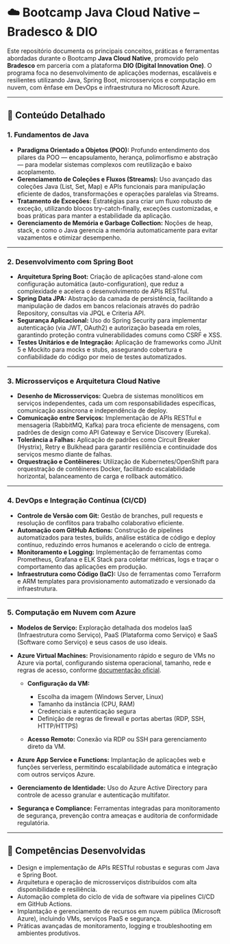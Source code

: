 # ☁️ Bootcamp Java Cloud Native – Bradesco & DIO

Este repositório documenta os principais conceitos, práticas e ferramentas abordadas durante o Bootcamp **Java Cloud Native**, promovido pelo **Bradesco** em parceria com a plataforma **DIO (Digital Innovation One)**. O programa foca no desenvolvimento de aplicações modernas, escaláveis e resilientes utilizando Java, Spring Boot, microsserviços e computação em nuvem, com ênfase em DevOps e infraestrutura no Microsoft Azure.

---

## 📘 Conteúdo Detalhado

### 1. Fundamentos de Java

- **Paradigma Orientado a Objetos (POO):** Profundo entendimento dos pilares da POO — encapsulamento, herança, polimorfismo e abstração — para modelar sistemas complexos com reutilização e baixo acoplamento.
- **Gerenciamento de Coleções e Fluxos (Streams):** Uso avançado das coleções Java (List, Set, Map) e APIs funcionais para manipulação eficiente de dados, transformações e operações paralelas via Streams.
- **Tratamento de Exceções:** Estratégias para criar um fluxo robusto de exceção, utilizando blocos try-catch-finally, exceções customizadas, e boas práticas para manter a estabilidade da aplicação.
- **Gerenciamento de Memória e Garbage Collection:** Noções de heap, stack, e como o Java gerencia a memória automaticamente para evitar vazamentos e otimizar desempenho.

---

### 2. Desenvolvimento com Spring Boot

- **Arquitetura Spring Boot:** Criação de aplicações stand-alone com configuração automática (auto-configuration), que reduz a complexidade e acelera o desenvolvimento de APIs RESTful.
- **Spring Data JPA:** Abstração da camada de persistência, facilitando a manipulação de dados em bancos relacionais através do padrão Repository, consultas via JPQL e Criteria API.
- **Segurança Aplicacional:** Uso do Spring Security para implementar autenticação (via JWT, OAuth2) e autorização baseada em roles, garantindo proteção contra vulnerabilidades comuns como CSRF e XSS.
- **Testes Unitários e de Integração:** Aplicação de frameworks como JUnit 5 e Mockito para mocks e stubs, assegurando cobertura e confiabilidade do código por meio de testes automatizados.

---

### 3. Microsserviços e Arquitetura Cloud Native

- **Desenho de Microsserviços:** Quebra de sistemas monolíticos em serviços independentes, cada um com responsabilidades específicas, comunicação assíncrona e independência de deploy.
- **Comunicação entre Serviços:** Implementação de APIs RESTful e mensageria (RabbitMQ, Kafka) para troca eficiente de mensagens, com padrões de design como API Gateway e Service Discovery (Eureka).
- **Tolerância a Falhas:** Aplicação de padrões como Circuit Breaker (Hystrix), Retry e Bulkhead para garantir resiliência e continuidade dos serviços mesmo diante de falhas.
- **Orquestração e Contêineres:** Utilização de Kubernetes/OpenShift para orquestração de contêineres Docker, facilitando escalabilidade horizontal, balanceamento de carga e rollback automático.

---

### 4. DevOps e Integração Contínua (CI/CD)

- **Controle de Versão com Git:** Gestão de branches, pull requests e resolução de conflitos para trabalho colaborativo eficiente.
- **Automação com GitHub Actions:** Construção de pipelines automatizados para testes, builds, análise estática de código e deploy contínuo, reduzindo erros humanos e acelerando o ciclo de entrega.
- **Monitoramento e Logging:** Implementação de ferramentas como Prometheus, Grafana e ELK Stack para coletar métricas, logs e traçar o comportamento das aplicações em produção.
- **Infraestrutura como Código (IaC):** Uso de ferramentas como Terraform e ARM templates para provisionamento automatizado e versionado da infraestrutura.

---

### 5. Computação em Nuvem com Azure

- **Modelos de Serviço:** Exploração detalhada dos modelos IaaS (Infraestrutura como Serviço), PaaS (Plataforma como Serviço) e SaaS (Software como Serviço) e seus casos de uso ideais.
- **Azure Virtual Machines:** Provisionamento rápido e seguro de VMs no Azure via portal, configurando sistema operacional, tamanho, rede e regras de acesso, conforme [documentação oficial](https://learn.microsoft.com/pt-br/azure/virtual-machines/windows/quick-create-portal).

  - **Configuração da VM:**
    - Escolha da imagem (Windows Server, Linux)
    - Tamanho da instância (CPU, RAM)
    - Credenciais e autenticação segura
    - Definição de regras de firewall e portas abertas (RDP, SSH, HTTP/HTTPS)
  
  - **Acesso Remoto:** Conexão via RDP ou SSH para gerenciamento direto da VM.
  
- **Azure App Service e Functions:** Implantação de aplicações web e funções serverless, permitindo escalabilidade automática e integração com outros serviços Azure.
- **Gerenciamento de Identidade:** Uso do Azure Active Directory para controle de acesso granular e autenticação multifator.
- **Segurança e Compliance:** Ferramentas integradas para monitoramento de segurança, prevenção contra ameaças e auditoria de conformidade regulatória.

---

## 🧠 Competências Desenvolvidas

- Design e implementação de APIs RESTful robustas e seguras com Java e Spring Boot.
- Arquitetura e operação de microsserviços distribuídos com alta disponibilidade e resiliência.
- Automação completa do ciclo de vida de software via pipelines CI/CD em GitHub Actions.
- Implantação e gerenciamento de recursos em nuvem pública (Microsoft Azure), incluindo VMs, serviços PaaS e segurança.
- Práticas avançadas de monitoramento, logging e troubleshooting em ambientes produtivos.
